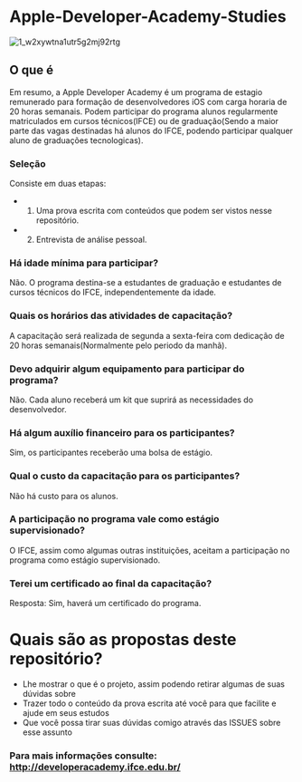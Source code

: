 # Apple-Developer-Academy-Studies
![1_w2xywtna1utr5g2mj92rtg](https://user-images.githubusercontent.com/32227073/42602911-f3cf86d2-8541-11e8-982b-28a4e4c6d041.png)

## O que é
Em resumo, a Apple Developer Academy é um programa de estagio remunerado para formação de desenvolvedores iOS com carga horaria de 20 horas semanais. Podem participar do programa alunos regularmente matriculados em cursos técnicos(IFCE) ou de graduação(Sendo a maior parte das vagas destinadas há alunos do IFCE, podendo participar qualquer aluno de graduações tecnologicas).

### Seleção

Consiste em duas etapas:

* 1. Uma prova escrita com conteúdos que podem ser vistos nesse repositório.
* 2. Entrevista de análise pessoal.

### Há idade mínima para participar?
Não. O programa destina-se a estudantes de graduação e estudantes de cursos técnicos do IFCE, independentemente da idade.

### Quais os horários das atividades de capacitação?
A capacitação será realizada de segunda a sexta-feira com dedicação de 20 horas semanais(Normalmente pelo periodo da manhã). 

### Devo adquirir algum equipamento para participar do programa?
Não. Cada aluno receberá um kit que suprirá as necessidades do desenvolvedor. 

### Há algum auxílio financeiro para os participantes?
Sim, os participantes receberão uma bolsa de estágio.

### Qual o custo da capacitação para os participantes?
Não há custo para os alunos.

### A participação no programa vale como estágio supervisionado?
O IFCE, assim como algumas outras instituições, aceitam a participação no programa como estágio supervisionado.

### Terei um certificado ao final da capacitação?
Resposta: Sim, haverá um certificado do programa.

# Quais são as propostas deste repositório?
* Lhe mostrar o que é o projeto, assim podendo retirar algumas de suas dúvidas sobre
* Trazer todo o conteúdo da prova escrita até você para que facilite e ajude em seus estudos
* Que você possa tirar suas dúvidas comigo através das ISSUES sobre esse assunto


### Para mais informações consulte:  http://developeracademy.ifce.edu.br/

